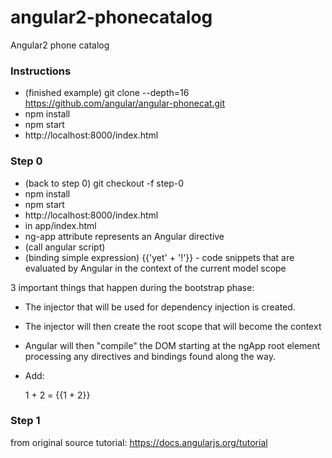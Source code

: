 # angular2-phonecatalog
Angular2 phone catalog


### Instructions

* (finished example) git clone --depth=16 https://github.com/angular/angular-phonecat.git
* npm install
* npm start
* http://localhost:8000/index.html

### Step 0

* (back to step 0) git checkout -f step-0
* npm install
* npm start
* http://localhost:8000/index.html
* in app/index.html
* <html ng-app> ng-app attribute represents an Angular directive
* (call angular script) <script src="bower_components/angular/angular.js"></script>
* (binding simple expression) {{'yet' + '!'}} - code snippets that are evaluated by Angular in the context of the current model scope

3 important things that happen during the bootstrap phase:
* The injector that will be used for dependency injection is created.
* The injector will then create the root scope that will become the context
* Angular will then "compile" the DOM starting at the ngApp root element processing any directives and bindings found along the way.

* Add: <p>1 + 2 = {{1 + 2}}</p>

### Step 1


from original source tutorial:
https://docs.angularjs.org/tutorial
